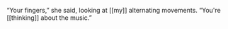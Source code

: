 “Your fingers,” she said, looking at [[my]] alternating movements. “You're [[thinking]] about the music.”